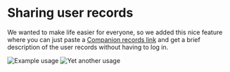 # Sharing user records

We wanted to make life easier for everyone, so we added this nice feature where you can just paste a [Companion records link](https://cpn.ac/dashboard/records/tinito) and get a brief description of the user records without having to log in.

![Example usage](../.gitbook/assets/Screenshot\_2021-11-03\_16-44-23.png) ![Yet another usage](../.gitbook/assets/Screenshot\_2021-11-03\_16-57-25.png)
